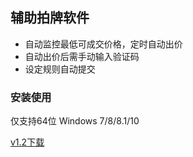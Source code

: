 ## 辅助拍牌软件
* 自动监控最低可成交价格，定时自动出价
* 自动出价后需手动输入验证码
* 设定规则自动提交

### 安装使用

仅支持64位 Windows 7/8/8.1/10

[v1.2下载](https://github.com/winston2tim/epp/releases/download/v1.2/epp_v1.2.zip)
